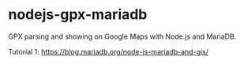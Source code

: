 nodejs-gpx-mariadb
==================

GPX parsing and showing on Google Maps with Node.js and MariaDB.

Tutorial 1: https://blog.mariadb.org/node-js-mariadb-and-gis/
